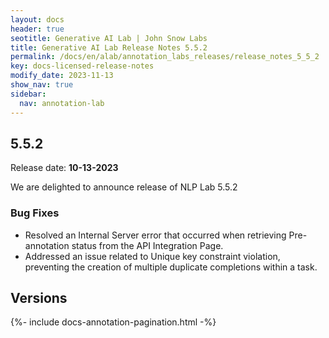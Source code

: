 ```yaml
---
layout: docs
header: true
seotitle: Generative AI Lab | John Snow Labs
title: Generative AI Lab Release Notes 5.5.2
permalink: /docs/en/alab/annotation_labs_releases/release_notes_5_5_2
key: docs-licensed-release-notes
modify_date: 2023-11-13
show_nav: true
sidebar:
  nav: annotation-lab
---
```


<div class="h3-box" markdown="1">

## 5.5.2

Release date: **10-13-2023**

We are delighted to announce release of NLP Lab 5.5.2
 
### Bug Fixes
- Resolved an Internal Server error that occurred when retrieving Pre-annotation status from the API Integration Page.
- Addressed an issue related to Unique key constraint violation, preventing the creation of multiple duplicate completions within a task.

</div><div class="prev_ver h3-box" markdown="1">

## Versions

</div>

{%- include docs-annotation-pagination.html -%}